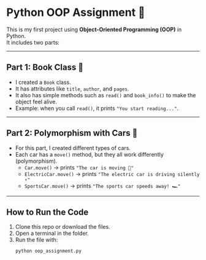 # Python OOP Assignment 🐍

This is my first project using **Object-Oriented Programming (OOP)** in Python.  
It includes two parts:  

---

## Part 1: Book Class 📖
- I created a `Book` class.  
- It has attributes like `title`, `author`, and `pages`.  
- It also has simple methods such as `read()` and `book_info()` to make the object feel alive.  
- Example: when you call `read()`, it prints `"You start reading..."`.

---

## Part 2: Polymorphism with Cars 🚗
- For this part, I created different types of cars.  
- Each car has a `move()` method, but they all work differently (polymorphism).  
  - `Car.move()` → prints `"The car is moving 🚗"`  
  - `ElectricCar.move()` → prints `"The electric car is driving silently ⚡"`  
  - `SportsCar.move()` → prints `"The sports car speeds away! 🏎️"`

---

## How to Run the Code
1. Clone this repo or download the files.  
2. Open a terminal in the folder.  
3. Run the file with:
   ```bash
   python oop_assignment.py
